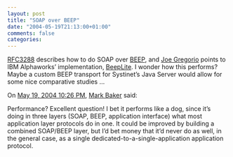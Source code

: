 ```yaml
---
layout: post
title: "SOAP over BEEP"
date: "2004-05-19T21:13:00+01:00"
comments: false
categories: 
---
```


<p><a href="http://www.faqs.org/rfcs/rfc3288.html">RFC3288</a> describes how to do SOAP over <a href="http://www.beepcore.org/beepcore/home.jsp">BEEP</a>, and <a href="http://bitworking.org/news/SOAP_over_Beep">Joe Gregorio</a>  points to IBM Alphaworks&#8217; implementation, <a href="http://www.alphaworks.ibm.com/tech/beeplite">BeepLite</a>.  I wonder how this performs? Maybe a custom BEEP transport for Systinet&#8217;s Java Server would allow for some nice comparative studies &#8230;</p>

<section class="comments">

<div class="comment" id="comment-294">
On <a href="#comment-294" title="Permalink to this comment">May 19, 2004 10:26 PM</a>, <a href="http://www.markbaker.ca" title="http://www.markbaker.ca" rel="nofollow">Mark Baker</a>
said:
<p>Performance?  Excellent question!  I bet it performs like a dog, since it&#8217;s doing in three layers (SOAP, BEEP, application interface) what most application layer protocols do in one.  It could be improved by building a combined SOAP/BEEP layer, but I&#8217;d bet money that it&#8217;d never do as well, in the general case, as a single dedicated-to-a-single-application application protocol.</p>


</section>


